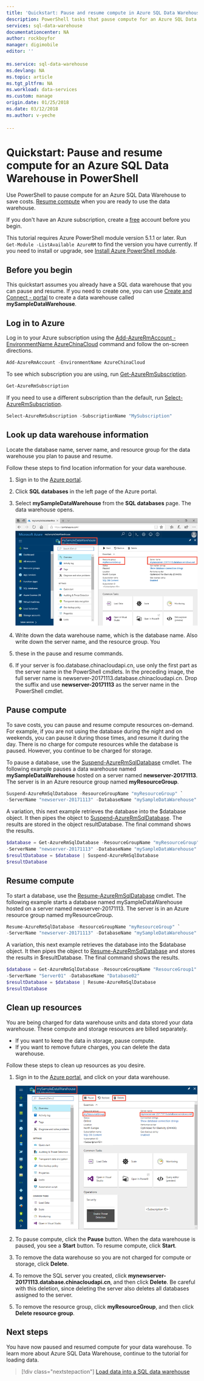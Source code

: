 ```yaml
---
title: 'Quickstart: Pause and resume compute in Azure SQL Data Warehouse - PowerShell | Azure'
description: PowerShell tasks that pause compute for an Azure SQL Data Warehouse to save costs. Resume compute when you are ready to use the data warehouse.
services: sql-data-warehouse
documentationcenter: NA
author: rockboyfor
manager: digimobile
editor: ''

ms.service: sql-data-warehouse
ms.devlang: NA
ms.topic: article
ms.tgt_pltfrm: NA
ms.workload: data-services
ms.custom: manage
origin.date: 01/25/2018
ms.date: 03/12/2018
ms.author: v-yeche

---
```

# Quickstart: Pause and resume compute for an Azure SQL Data Warehouse in PowerShell
Use PowerShell to pause compute for an Azure SQL Data Warehouse to save costs. [Resume compute](sql-data-warehouse-manage-compute-overview.md) when you are ready to use the data warehouse.

If you don't have an Azure subscription, create a [free](https://www.azure.cn/pricing/1rmb-trial/) account before you begin.

This tutorial requires Azure PowerShell module version 5.1.1 or later. Run ` Get-Module -ListAvailable AzureRM` to find the version you have currently. If you need to install or upgrade, see [Install Azure PowerShell module](https://docs.microsoft.com/powershell/azure/install-azurerm-ps). 

## Before you begin

This quickstart assumes you already have a SQL data warehouse that you can pause and resume. If you need to create one, you can use [Create and Connect - portal](create-data-warehouse-portal.md) to create a data warehouse called **mySampleDataWarehouse**. 

## Log in to Azure

Log in to your Azure subscription using the [Add-AzureRmAccount -EnvironmentName AzureChinaCloud](https://docs.microsoft.com/powershell/module/azurerm.profile/add-azurermaccount) command and follow the on-screen directions.

```powershell
Add-AzureRmAccount -EnvironmentName AzureChinaCloud
```

To see which subscription you are using, run [Get-AzureRmSubscription](https://docs.microsoft.com/powershell/module/azurerm.profile/get-azurermsubscription).

```powershell
Get-AzureRmSubscription
```

If you need to use a different subscription than the default, run [Select-AzureRmSubscription](https://docs.microsoft.com/en-us/powershell/module/azure/select-azuresubscription?view=azuresmps-4.0.0).

```powershell
Select-AzureRmSubscription -SubscriptionName "MySubscription"
```

## Look up data warehouse information

Locate the database name, server name, and resource group for the data warehouse you plan to pause and resume. 

Follow these steps to find location information for your data warehouse.

1. Sign in to the [Azure portal](https://portal.azure.cn/).
2. Click **SQL databases** in the left page of the Azure portal.
3. Select **mySampleDataWarehouse** from the **SQL databases** page. The data warehouse opens.

    ![Server name and resource group](media/pause-and-resume-compute-powershell/locate-data-warehouse-information.png)

4. Write down the data warehouse name, which is the database name. Also write down the server name, and the resource group. You 
5.  these in the pause and resume commands.
6. If your server is foo.database.chinacloudapi.cn, use only the first part as the server name in the PowerShell cmdlets. In the preceding image, the full server name is newserver-20171113.database.chinacloudapi.cn. Drop the suffix and use **newserver-20171113** as the server name in the PowerShell cmdlet.

## Pause compute
To save costs, you can pause and resume compute resources on-demand. For example, if you are not using the database during the night and on weekends, you can pause it during those times, and resume it during the day. There is no charge for compute resources while the database is paused. However, you continue to be charged for storage. 

To pause a database, use the [Suspend-AzureRmSqlDatabase](https://docs.microsoft.com/powershell/module/azurerm.sql/suspend-azurermsqldatabase) cmdlet. The following example pauses a data warehouse named **mySampleDataWarehouse** hosted on a server named **newserver-20171113**. The server is in an Azure resource group named **myResourceGroup**.

```Powershell
Suspend-AzureRmSqlDatabase -ResourceGroupName "myResourceGroup" `
-ServerName "newserver-20171113" -DatabaseName "mySampleDataWarehouse"
```

A variation, this next example retrieves the database into the $database object. It then pipes the object to [Suspend-AzureRmSqlDatabase](https://docs.microsoft.com/powershell/module/azurerm.sql/suspend-azurermsqldatabase). The results are stored in the object resultDatabase. The final command shows the results.

```Powershell
$database = Get-AzureRmSqlDatabase -ResourceGroupName "myResourceGroup" `
-ServerName "newserver-20171113" -DatabaseName "mySampleDataWarehouse"
$resultDatabase = $database | Suspend-AzureRmSqlDatabase
$resultDatabase
```

## Resume compute
To start a database, use the [Resume-AzureRmSqlDatabase](https://docs.microsoft.com/powershell/module/azurerm.sql/resume-azurermsqldatabase) cmdlet. The following example starts a database named mySampleDataWarehouse hosted on a server named newserver-20171113. The server is in an Azure resource group named myResourceGroup.

```Powershell
Resume-AzureRmSqlDatabase -ResourceGroupName "myResourceGroup" `
-ServerName "newserver-20171113" -DatabaseName "mySampleDataWarehouse"
```

A variation, this next example retrieves the database into the $database object. It then pipes the object to [Resume-AzureRmSqlDatabase](https://docs.microsoft.com/powershell/module/azurerm.sql/resume-azurermsqldatabase) and stores the results in $resultDatabase. The final command shows the results.

```Powershell
$database = Get-AzureRmSqlDatabase -ResourceGroupName "ResourceGroup1" `
-ServerName "Server01" -DatabaseName "Database02"
$resultDatabase = $database | Resume-AzureRmSqlDatabase
$resultDatabase
```

## Clean up resources

You are being charged for data warehouse units and data stored your data warehouse. These compute and storage resources are billed separately. 

- If you want to keep the data in storage, pause compute.
- If you want to remove future charges, you can delete the data warehouse. 

Follow these steps to clean up resources as you desire.

1. Sign in to the [Azure portal](https://portal.azure.cn), and click on your data warehouse.

    ![Clean up resources](media/load-data-from-azure-blob-storage-using-polybase/clean-up-resources.png)

1. To pause compute, click the **Pause** button. When the data warehouse is paused, you see a **Start** button.  To resume compute, click **Start**.

2. To remove the data warehouse so you are not charged for compute or storage, click **Delete**.

3. To remove the SQL server you created, click **mynewserver-20171113.database.chinacloudapi.cn**, and then click **Delete**.  Be careful with this deletion, since deleting the server also deletes all databases assigned to the server.

4. To remove the resource group, click **myResourceGroup**, and then click **Delete resource group**.

## Next steps
You have now paused and resumed compute for your data warehouse. To learn more about Azure SQL Data Warehouse, continue to the tutorial for loading data.

> [!div class="nextstepaction"]
>[Load data into a SQL data warehouse](load-data-from-azure-blob-storage-using-polybase.md)
<!-- Update_Description: new articles on pause and resume database on powershell -->
<!--ms.date: 03/12/2018-->